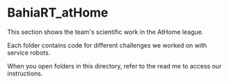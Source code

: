 # BahiaRT_atHome
This section shows the team's scientific work in the AtHome league.

Each folder contains code for different challenges we worked on with service robots.  

When you open folders in this directory, refer to the read me to access our instructions.
